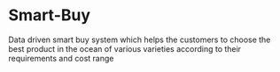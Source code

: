 # Smart-Buy
Data driven smart buy system which helps the customers to choose the best product in the ocean of various varieties according to their requirements and cost range 
